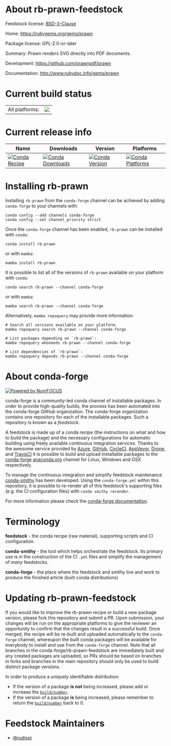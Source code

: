About rb-prawn-feedstock
========================

Feedstock license: [BSD-3-Clause](https://github.com/conda-forge/rb-prawn-feedstock/blob/main/LICENSE.txt)

Home: https://rubygems.org/gems/prawn

Package license: GPL-2.0-or-later

Summary: Prawn renders SVG directly into PDF documents.

Development: https://github.com/prawnpdf/prawn

Documentation: http://www.rubydoc.info/gems/prawn

Current build status
====================


<table><tr><td>All platforms:</td>
    <td>
      <a href="https://dev.azure.com/conda-forge/feedstock-builds/_build/latest?definitionId=25717&branchName=main">
        <img src="https://dev.azure.com/conda-forge/feedstock-builds/_apis/build/status/rb-prawn-feedstock?branchName=main">
      </a>
    </td>
  </tr>
</table>

Current release info
====================

| Name | Downloads | Version | Platforms |
| --- | --- | --- | --- |
| [![Conda Recipe](https://img.shields.io/badge/recipe-rb--prawn-green.svg)](https://anaconda.org/conda-forge/rb-prawn) | [![Conda Downloads](https://img.shields.io/conda/dn/conda-forge/rb-prawn.svg)](https://anaconda.org/conda-forge/rb-prawn) | [![Conda Version](https://img.shields.io/conda/vn/conda-forge/rb-prawn.svg)](https://anaconda.org/conda-forge/rb-prawn) | [![Conda Platforms](https://img.shields.io/conda/pn/conda-forge/rb-prawn.svg)](https://anaconda.org/conda-forge/rb-prawn) |

Installing rb-prawn
===================

Installing `rb-prawn` from the `conda-forge` channel can be achieved by adding `conda-forge` to your channels with:

```
conda config --add channels conda-forge
conda config --set channel_priority strict
```

Once the `conda-forge` channel has been enabled, `rb-prawn` can be installed with `conda`:

```
conda install rb-prawn
```

or with `mamba`:

```
mamba install rb-prawn
```

It is possible to list all of the versions of `rb-prawn` available on your platform with `conda`:

```
conda search rb-prawn --channel conda-forge
```

or with `mamba`:

```
mamba search rb-prawn --channel conda-forge
```

Alternatively, `mamba repoquery` may provide more information:

```
# Search all versions available on your platform:
mamba repoquery search rb-prawn --channel conda-forge

# List packages depending on `rb-prawn`:
mamba repoquery whoneeds rb-prawn --channel conda-forge

# List dependencies of `rb-prawn`:
mamba repoquery depends rb-prawn --channel conda-forge
```


About conda-forge
=================

[![Powered by
NumFOCUS](https://img.shields.io/badge/powered%20by-NumFOCUS-orange.svg?style=flat&colorA=E1523D&colorB=007D8A)](https://numfocus.org)

conda-forge is a community-led conda channel of installable packages.
In order to provide high-quality builds, the process has been automated into the
conda-forge GitHub organization. The conda-forge organization contains one repository
for each of the installable packages. Such a repository is known as a *feedstock*.

A feedstock is made up of a conda recipe (the instructions on what and how to build
the package) and the necessary configurations for automatic building using freely
available continuous integration services. Thanks to the awesome service provided by
[Azure](https://azure.microsoft.com/en-us/services/devops/), [GitHub](https://github.com/),
[CircleCI](https://circleci.com/), [AppVeyor](https://www.appveyor.com/),
[Drone](https://cloud.drone.io/welcome), and [TravisCI](https://travis-ci.com/)
it is possible to build and upload installable packages to the
[conda-forge](https://anaconda.org/conda-forge) [anaconda.org](https://anaconda.org/)
channel for Linux, Windows and OSX respectively.

To manage the continuous integration and simplify feedstock maintenance
[conda-smithy](https://github.com/conda-forge/conda-smithy) has been developed.
Using the ``conda-forge.yml`` within this repository, it is possible to re-render all of
this feedstock's supporting files (e.g. the CI configuration files) with ``conda smithy rerender``.

For more information please check the [conda-forge documentation](https://conda-forge.org/docs/).

Terminology
===========

**feedstock** - the conda recipe (raw material), supporting scripts and CI configuration.

**conda-smithy** - the tool which helps orchestrate the feedstock.
                   Its primary use is in the construction of the CI ``.yml`` files
                   and simplify the management of *many* feedstocks.

**conda-forge** - the place where the feedstock and smithy live and work to
                  produce the finished article (built conda distributions)


Updating rb-prawn-feedstock
===========================

If you would like to improve the rb-prawn recipe or build a new
package version, please fork this repository and submit a PR. Upon submission,
your changes will be run on the appropriate platforms to give the reviewer an
opportunity to confirm that the changes result in a successful build. Once
merged, the recipe will be re-built and uploaded automatically to the
`conda-forge` channel, whereupon the built conda packages will be available for
everybody to install and use from the `conda-forge` channel.
Note that all branches in the conda-forge/rb-prawn-feedstock are
immediately built and any created packages are uploaded, so PRs should be based
on branches in forks and branches in the main repository should only be used to
build distinct package versions.

In order to produce a uniquely identifiable distribution:
 * If the version of a package **is not** being increased, please add or increase
   the [``build/number``](https://docs.conda.io/projects/conda-build/en/latest/resources/define-metadata.html#build-number-and-string).
 * If the version of a package **is** being increased, please remember to return
   the [``build/number``](https://docs.conda.io/projects/conda-build/en/latest/resources/define-metadata.html#build-number-and-string)
   back to 0.

Feedstock Maintainers
=====================

* [@rudispr](https://github.com/rudispr/)

